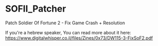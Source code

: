 # SOFII_Patcher
Patch Soldier Of Fortune 2 - Fix Game Crash + Resolution

If you're a hebrew speaker, You can read more about it here:  
https://www.digitalwhisper.co.il/files/Zines/0x73/DW115-3-FixSoF2.pdf  
